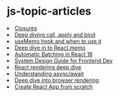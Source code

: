 # js-topic-articles

<li>
  <a href = "https://www.javascripttutorial.net/javascript-closure/#:~:text=In%20JavaScript%2C%20a%20closure%20is,the%20lexical%20scoping%20works%20first.">Closures</a>
</li>
<li>
  <a href = "https://blog.sessionstack.com/how-javascript-works-deep-dive-into-call-apply-and-bind-415f6729c902">Deep diving call, apply and bind</a>
  </li>  
  <li>
  <a href = "https://dev.to/bionicjulia/deeper-dive-into-react-usememo-2nj1">useMemo hook and when to use it</a>
  </li>
  <li>
  <a href = "https://bionicjulia.com/blog/deeper-dive-into-react-memo">Deep dive in to React.memo</a>
  </li>
  
  <li>
  <a href = "https://blog.bitsrc.io/automatic-batching-in-react-18-what-you-should-know-d50141dc096e">Automatic Batching in React 18</a>
  </li>
  
  <li>
  <a href = "https://dev.to/hellonehha/system-design-guide-for-front-end-developers-5fkl">System Design Guide for Frontend Dev</a>
  </li>
  
  
  <li>
  <a href = "https://codesandbox.io/embed/github/kentcdodds/beginners-guide-to-react/tree/codesandbox/18-hook-flow?         fontsize=14&hidenavigation=1&theme=dark">React rendering deep dive</a>
  </li>
  
  <li>
   <a href = "https://medium.com/@rafaelvidaurre/truly-understanding-async-await-491dd580500e">Understanding async/await</a>
  </li>
  
  <li>
   <a href = "https://blog.logrocket.com/how-browser-rendering-works-behind-scenes/#:~:text=LogRocket%20is%20like%20a%20DVR,exactly%20what%20a%20user%20experienced.">Deep dive into browser rendering</a>
  </li>
  
  <li>
   <a href = "https://levelup.gitconnected.com/freedom-from-create-react-app-how-to-create-react-apps-without-cra-27fadeb79c82">Create React App from scratch</a>
  </li>
  
  






